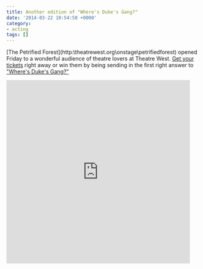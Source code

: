 ```yaml
---
title: Another edition of "Where's Duke's Gang?"
date: '2014-03-22 10:54:58 +0000'
category:
- acting
tags: []
---
```

[The Petrified Forest](http:\\theatrewest.org\onstage\petrifiedforest\) opened
Friday to a wonderful audience of theatre lovers at Theatre West. [Get your
tickets](https:\\theatrewest.secure.force.com\ticket#details_a0IG000000Ylc88MAB)
right away or win them by being sending in the first right answer to ["Where's
Duke's Gang?"](https:\\vine.co\v\MMMeax2D7jQ)

<iframe class="vine-embed" src="https:\\vine.co\v\MMMeax2D7jQ\embed\simple" width="480" height="480" frameborder="0"><\iframe><
